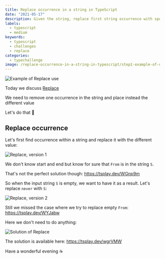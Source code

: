 ```yaml
---
title: Replace occurrence in a string in TypeScript
date: "2021-05-17"
description: Given the string, replace first string occurrence with specified string
labels:
  - typescript
  - medium
keywords:
  - typescript
  - challenges
  - replace
categories:
  - typechallenge
image: /replace-occurrence-in-a-string-in-typescript/step1-example-of-use.png
---
```


![Example of Replace use](/replace-occurrence-in-a-string-in-typescript/step1-example-of-use.png)

Today we discuss [Replace](https://github.com/type-challenges/type-challenges/blob/master/questions/116-medium-replace/README.md)

We need to remove one occurrence in the string and place instead the different value

Let's do that 🚀

## Replace occurrence

Let's first find occurrence within a string and replace it with the different value:

![Replace, version 1](/replace-occurrence-in-a-string-in-typescript/step2-solution-v1.png)

We don't know start and end but know for sure that `From` is in the string `S`.

That's not the perfect solution though: https://tsplay.dev/WGnp9m

So when the input string `S` is empty, we want to have it as a result. Let's replace `never` with `S`:

![Replace, version 2](/replace-occurrence-in-a-string-in-typescript/step3-solution-v2.png)

Still we missed the case where we try to replace empty `From`: https://tsplay.dev/WYJabw

Here we don't need to do anything:

![Solution of Replace](/replace-occurrence-in-a-string-in-typescript/step4-solution.png)

The solution is available here: https://tsplay.dev/wgrVMW

Have a wonderful evening ☕️
